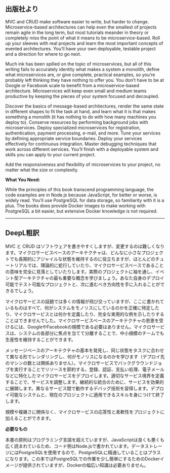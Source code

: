 ## 出版社より

MVC and CRUD make software easier to write, but harder to change. Microservice-based architectures can help even the smallest of projects remain agile in the long term, but most tutorials meander in theory or completely miss the point of what it means to be microservice-based. Roll up your sleeves with real projects and learn the most important concepts of evented architectures. You’ll have your own deployable, testable project and a direction for where to go next.

Much ink has been spilled on the topic of microservices, but all of this writing fails to accurately identity what makes a system a monolith, define what microservices are, or give complete, practical examples, so you’re probably left thinking they have nothing to offer you. You don’t have to be at Google or Facebook scale to benefit from a microservice-based architecture. Microservices will keep even small and medium teams productive by keeping the pieces of your system focused and decoupled.

Discover the basics of message-based architectures, render the same state in different shapes to fit the task at hand, and learn what it is that makes something a monolith (it has nothing to do with how many machines you deploy to). Conserve resources by performing background jobs with microservices. Deploy specialized microservices for registration, authentication, payment processing, e-mail, and more. Tune your services by defining appropriate service boundaries. Deploy your services effectively for continuous integration. Master debugging techniques that work across different services. You’ll finish with a deployable system and skills you can apply to your current project.

Add the responsiveness and flexibility of microservices to your project, no matter what the size or complexity.

**What You Need:**

While the principles of this book transcend programming language, the code examples are in Node.js because JavaScript, for better or worse, is widely read. You’ll use PostgreSQL for data storage, so familiarity with it is a plus. The books does provide Docker images to make working with PostgreSQL a bit easier, but extensive Docker knowledge is not required.

---

## DeepL粗訳

MVC と CRUD はソフトウェアを書きやすくしますが、変更するのは難しくなります。マイクロサービスベースのアーキテクチャは、どんなに小さなプロジェクトでも長期的にアジャイルな状態を維持するのに役立ちますが、ほとんどのチュートリアルでは、理論的に蛇行していたり、マイクロサービスベースであることの意味を完全に見落としていたりします。実際のプロジェクトに袖を通し、イベント型アーキテクチャの最も重要な概念を学びましょう。あなた自身のデプロイ可能でテスト可能なプロジェクトと、次に進むべき方向性を手に入れることができるでしょう。

マイクロサービスの話題では多くの情報が飛び交っていますが、ここに書かれているものはすべて、何がシステムをモノリスにしているのかを正確に特定したり、マイクロサービスとは何かを定義したり、完全な実用的な例を示したりすることはできませんでした。マイクロサービスベースのアーキテクチャの恩恵を受けるには、GoogleやFacebookの規模である必要はありません。マイクロサービスは、システムの各部分に焦点を当てて分離することで、中小規模のチームでも生産性を維持することができます。

メッセージベースのアーキテクチャの基本を発見し、同じ状態をタスクに合わせて異なる形でレンダリングし、何がモノリスになるのかを学びます（デプロイ先のマシンの数とは関係ありません）。マイクロサービスでバックグラウンドジョブを実行することでリソースを節約する。登録、認証、支払い処理、電子メールなどに特化したマイクロサービスをデプロイします。適切なサービス境界を定義することで、サービスを調整します。継続的な統合のために、サービスを効果的に展開します。異なるサービス間で動作するデバッグ技術を習得します。デプロイ可能なシステムと、現在のプロジェクトに適用できるスキルを身につけて終了します。

規模や複雑さに関係なく、マイクロサービスの応答性と柔軟性をプロジェクトに加えることができます。

**必要なもの**

本書の原則はプログラミング言語を超えていますが、JavaScriptは良くも悪くも広く読まれているため、コード例はNode.jsで書かれています。データストレージにはPostgreSQLを使用するので、PostgreSQLに精通していることはプラスになります。この本ではPostgreSQLでの作業を少し簡単にするためのDockerイメージが提供されていますが、Dockerの幅広い知識は必要ありません。
